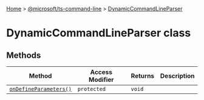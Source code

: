 [Home](./index) &gt; [@microsoft/ts-command-line](./ts-command-line.md) &gt; [DynamicCommandLineParser](./ts-command-line.dynamiccommandlineparser.md)

# DynamicCommandLineParser class

## Methods

|  Method | Access Modifier | Returns | Description |
|  --- | --- | --- | --- |
|  [`onDefineParameters()`](./ts-command-line.dynamiccommandlineparser.ondefineparameters.md) | `protected` | `void` |  |

